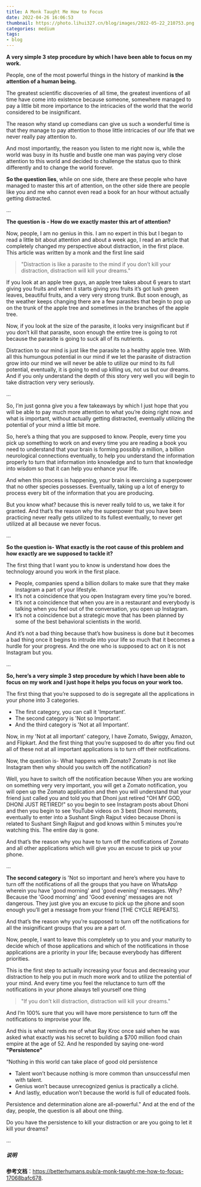 ```yaml
---
title: A Monk Taught Me How to Focus
date: 2022-04-26 16:06:53
thumbnail: https://photo.lihui327.cn/blog/images/2022-05-22_210753.png
categories: medium
tags:
- blog
---
```


**A very simple 3 step procedure by which I have been able to focus on my work.**

People, one of the most powerful things in the history of mankind **is the attention of a human being.**

The greatest scientific discoveries of all time, the greatest inventions of all time have come into existence because someone, somewhere managed to pay a little bit more importance to the intricacies of the world that  the world considered to be insignificant.

The reason why stand up comedians can give us such a wonderful time is that  they manage to pay attention to those little intricacies of our life  that we never really pay attention to.

And most importantly, the reason you listen to me right now is, while the  world was busy in its hustle and bustle one man was paying very close  attention to this world and decided to challenge the status quo to think differently and to change the world forever.

**So the question lies**, while on one side, there are these people who have managed to master  this art of attention, on the other side there are people like you and  me who cannot even read a book for an hour without actually getting  distracted.

...

**The question is - How do we exactly master this art of attention?**

Now, people, I am no genius in this. I am no expert in this but I began  to read a little bit about attention and about a week ago, I read an  article that completely changed my perspective about distraction, in the first place. This article was written by a monk and the first line said

> "Distraction is like a parasite to the mind if you don’t kill your distraction, distraction will kill your dreams."

If you look at an apple tree guys, an apple tree takes about 6 years to  start giving you fruits and when it starts giving you fruits it’s got  lush green leaves, beautiful fruits, and a very very strong trunk. But  soon enough, as the weather keeps changing there are a few parasites  that begin to pop up on the trunk of the apple tree and sometimes in the branches of the apple tree.

Now, if you look at the size of the parasite, it looks very insignificant  but if you don’t kill that parasite, soon enough the entire tree is  going to rot because the parasite is going to suck all of its nutrients.

Distraction to our mind is just like the parasite to a healthy apple tree. With all this humungous potential in our mind if we let the parasite of  distraction grow into our mind we will never be able to utilize our mind to its full potential, eventually, it is going to end up killing us,  not us but our dreams. And if you only understand the depth of this  story very well you will begin to take distraction very very seriously.

...

So, I’m just gonna give you a few takeaways by which I just hope that you  will be able to pay much more attention to what you’re doing right now.  and what is important, without actually getting distracted, eventually  utilizing the potential of your mind a little bit more.

So, here’s a thing that you are supposed to know. People, every time you  pick up something to work on and every time you are reading a book you  need to understand that your brain is forming possibly a million, a  billion neurological connections eventually, to help you understand the  information properly to turn that information into knowledge and to turn that knowledge into wisdom so that it can help you enhance your life.

And when this process is happening, your brain is exercising a superpower  that no other species possesses. Eventually, taking up a lot of energy  to process every bit of the information that you are producing.

But you know what? because this is never really told to us, we take it for  granted. And that’s the reason why the superpower that you have been  practicing never really gets utilized to its fullest eventually, to  never get utilized at all because we never focus.

...

**So the question is- What exactly is the root cause of this problem and how exactly are we supposed to tackle it?**

The first thing that I want you to know is understand how does the technology around you work in the first place.

- People, companies spend a billion dollars to make sure that they make Instagram a part of your lifestyle.
- It’s not a coincidence that you open Instagram every time you’re bored.
- It’s not a coincidence that when you are in a restaurant and everybody is  talking when you feel out of the conversation, you open up Instagram.
- It’s not a coincidence but a strategic move that has been planned by some of the best behavioral scientists in the world.

And it’s not a bad thing because that’s how business is done but it becomes a bad thing once it begins to intrude into your life so much that it  becomes a hurdle for your progress. And the one who is supposed to act  on it is not Instagram but you.

...

**So, here’s a very simple 3 step procedure by which I have been able to focus on my work and I just hope it helps you focus on your work too.**

The first thing that you’re supposed to do is segregate all the applications in your phone into 3 categories.

- The first category, you can call it 'Important’.
- The second category is 'Not so Important’.
- And the third category is 'Not at all Important’.

Now, in my 'Not at all important' category, I have Zomato, Swiggy, Amazon,  and Flipkart. And the first thing that you’re supposed to do after you  find out all of these not at all important applications is to turn off  their notifications.

Now, the question is- What happens with Zomato? Zomato is not like Instagram then why should you switch off the notification?

Well, you have to switch off the notification because When you are working on something very very important, you will get a Zomato notification, you  will open up the Zomato application and then you will understand that  your friend just called you and told you that Dhoni just retired "OH MY  GOD, DHONI JUST RETIRED!" so you begin to see Instagram posts about  Dhoni and then you begin to see YouTube videos on 3 best Dhoni moments,  eventually to enter into a Sushant Singh Rajput video because Dhoni is  related to Sushant Singh Rajput and god knows within 5 minutes you’re  watching this. The entire day is gone.

And that’s the reason why you have to turn off the notifications of Zomato  and all other applications which will give you an excuse to pick up your phone.

...

**The second category** is 'Not so important and here’s where you have to turn off the  notifications of all the groups that you have on WhatsApp wherein you  have 'good morning' and 'good evening' messages. Why? Because the 'Good  morning' and 'Good evening' messages are not dangerous. They just give  you an excuse to pick up the phone and soon enough you’ll get a message  from your friend [THE CYCLE REPEATS].

And that’s the reason why you’re supposed to turn off the notifications for all the insignificant groups that you are a part of.

Now, people, I want to leave this completely up to you and your maturity to  decide which of those applications and which of the notifications in  those applications are a priority in your life; because everybody has  different priorities.

This is the first step to actually increasing your focus and decreasing your distraction to help you put in much more work and to utilize the  potential of your mind. And every time you feel the reluctance to turn  off the notifications in your phone always tell yourself one thing

> "If you don’t kill distraction, distraction will kill your dreams."

And I’m 100% sure that you will have more persistence to turn off the notifications to improvise your life.

And this is what reminds me of what Ray Kroc once said when he was asked  what exactly was his secret to building a $700 million food chain empire at the age of 52. And he responded by saying one-word **"Persistence"**

“Nothing in this world can take place of good old persistence

- Talent won’t because nothing is more common than unsuccessful men with talent.
- Genius won’t because unrecognized genius is practically a cliché.
- And lastly, education won’t because the world is full of educated fools.

Persistence and determination alone are all-powerful." And at the end of the day, people, the question is all about one thing.

Do you have the persistence to kill your distraction or are you going to let it kill your dreams?

...

##### 说明

**参考文档**：<https://betterhumans.pub/a-monk-taught-me-how-to-focus-17068bafc678>.